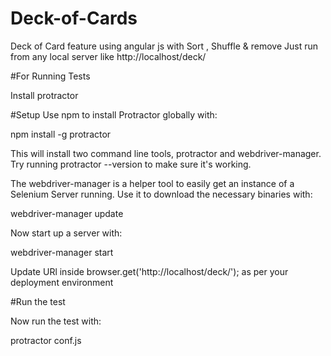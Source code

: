 # Deck-of-Cards
Deck of Card feature using angular js with Sort , Shuffle &amp; remove
Just run from any local server like http://localhost/deck/

#For Running Tests

Install protractor

#Setup
Use npm to install Protractor globally with:

npm install -g protractor

This will install two command line tools, protractor and webdriver-manager. Try running protractor --version to make sure it's working.

The webdriver-manager is a helper tool to easily get an instance of a Selenium Server running. Use it to download the necessary binaries with:

webdriver-manager update

Now start up a server with:

webdriver-manager start

Update URl inside browser.get('http://localhost/deck/'); as per your deployment environment

#Run the test

Now run the test with:

protractor conf.js